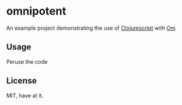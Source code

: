 # omnipotent

An example project demonstrating the use of [Clojurescript](https://github.com/clojure/clojurescript) with [Om](https://github.com/swannodette/om)

## Usage

Peruse the code

## License

MIT, have at it.